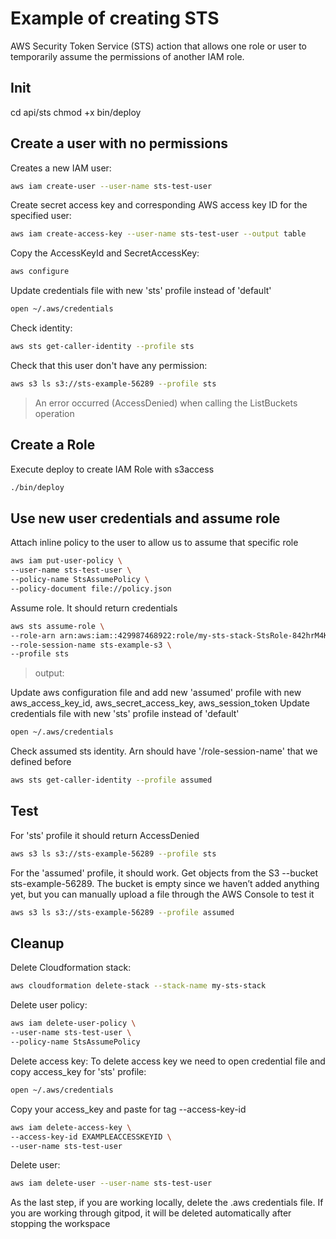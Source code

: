 # Example of creating STS
AWS Security Token Service (STS) action that allows one role or user to temporarily assume the permissions of another IAM role.

## Init
cd api/sts
chmod +x bin/deploy

## Create a user with no permissions

Creates a new IAM user:
```sh
aws iam create-user --user-name sts-test-user
```

Create secret access key and corresponding AWS access key ID for the specified user:
```sh
aws iam create-access-key --user-name sts-test-user --output table
```

Copy the AccessKeyId and SecretAccessKey:
```sh
aws configure
```

Update credentials file with new 'sts' profile instead of 'default'
```sh
open ~/.aws/credentials
```

Check identity:
```sh
aws sts get-caller-identity --profile sts
```

Check that this user don't have any permission:
```sh
aws s3 ls s3://sts-example-56289 --profile sts
```
> An error occurred (AccessDenied) when calling the ListBuckets operation

## Create a Role

Execute deploy to create IAM Role with s3access
```sh
./bin/deploy
```

## Use new user credentials and assume role

Attach inline policy to the user to allow us to assume that specific role
```sh
aws iam put-user-policy \
--user-name sts-test-user \
--policy-name StsAssumePolicy \
--policy-document file://policy.json
```

Assume role. It should return credentials
```sh
aws sts assume-role \
--role-arn arn:aws:iam::429987468922:role/my-sts-stack-StsRole-842hrM4KLMAT \
--role-session-name sts-example-s3 \
--profile sts
```
> output:
<!-- {
    "Credentials": {
        "AccessKeyId": "EXAMPLEACCESSKEYID",
        "SecretAccessKey": "EXAMPLESECRETACCESSKEY",
        "SessionToken": "EXAMPLESESSIONTOKEN",
        "Expiration": "2024-08-25T02:59:01+00:00"
    },
    "AssumedRoleUser": {
        "AssumedRoleId": "ASSUMEDROLEIDEXAMPLE",
        "Arn": "ARNIAMROLE"
    }
} -->

Update aws configuration file and add new 'assumed' profile with new aws_access_key_id, aws_secret_access_key, aws_session_token
Update credentials file with new 'sts' profile instead of 'default'
```sh
open ~/.aws/credentials
```
<!-- 
[assumed]
aws_access_key_id = EXAMPLEACCESSKEYID
aws_secret_access_key = EXAMPLESECRETACCESSKEY/bu0iXfSFePzLy
aws_session_token = EXAMPLESESSIONTOKEN
-->

Check assumed sts identity. Arn should have '/role-session-name' that we defined before
```sh
aws sts get-caller-identity --profile assumed
```

## Test
For 'sts' profile it should return AccessDenied
```sh
aws s3 ls s3://sts-example-56289 --profile sts
```

For the 'assumed' profile, it should work. 
Get objects from the S3 --bucket sts-example-56289. The bucket is empty since we haven’t added anything yet, but you can manually upload a file through the AWS Console to test it
```sh
aws s3 ls s3://sts-example-56289 --profile assumed
```

## Cleanup
Delete Cloudformation stack:
```sh
aws cloudformation delete-stack --stack-name my-sts-stack
```

Delete user policy:
```sh
aws iam delete-user-policy \
--user-name sts-test-user \
--policy-name StsAssumePolicy
```

Delete access key:
To delete access key we need to open credential file and copy access_key for 'sts' profile:
```sh
open ~/.aws/credentials

```
Copy your access_key and paste for tag --access-key-id
```sh
aws iam delete-access-key \
--access-key-id EXAMPLEACCESSKEYID \
--user-name sts-test-user
```

Delete user:
```sh
aws iam delete-user --user-name sts-test-user
```

As the last step, if you are working locally, delete the .aws credentials file. If you are working through gitpod, it will be deleted automatically after stopping the workspace